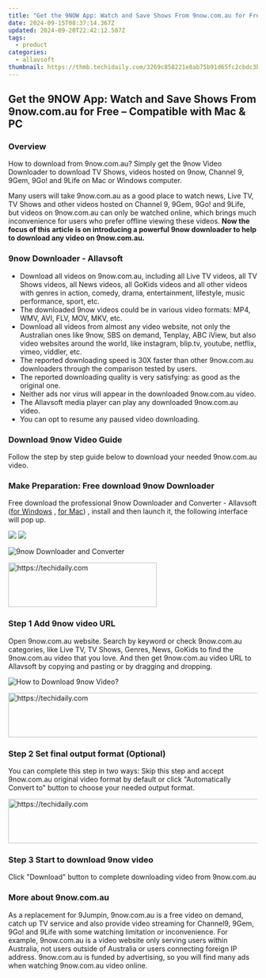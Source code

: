 ```yaml
---
title: "Get the 9NOW App: Watch and Save Shows From 9now.com.au for Free – Compatible with Mac & PC"
date: 2024-09-15T08:37:14.367Z
updated: 2024-09-20T22:42:12.507Z
tags:
  - product
categories:
  - allavsoft
thumbnail: https://thmb.techidaily.com/3269c858221e8ab75b91d65fc2cbdc3bf0d972fb510d01ae54b3ad8d22470d02.jpg
---
```


## Get the 9NOW App: Watch and Save Shows From 9now.com.au for Free – Compatible with Mac & PC

### Overview

How to download from 9now.com.au? Simply get the 9now Video Downloader to download TV Shows, videos hosted on 9now, Channel 9, 9Gem, 9Go! and 9Life on Mac or Windows computer.

Many users will take 9now.com.au as a good place to watch news, Live TV, TV Shows and other videos hosted on Channel 9, 9Gem, 9Go! and 9Life, but videos on 9now.com.au can only be watched online, which brings much inconvenience for users who prefer offline viewing these videos. **Now the focus of this article is on introducing a powerful 9now downloader to help to download any video on 9now.com.au.**

### 9now Downloader - Allavsoft

* Download all videos on 9now.com.au, including all Live TV videos, all TV Shows videos, all News videos, all GoKids videos and all other videos with genres in action, comedy, drama, entertainment, lifestyle, music performance, sport, etc.
* The downloaded 9now videos could be in various video formats: MP4, WMV, AVI, FLV, MOV, MKV, etc.
* Download all videos from almost any video website, not only the Australian ones like 9now, SBS on demand, Tenplay, ABC iView, but also video websites around the world, like instagram, blip.tv, youtube, netflix, vimeo, viddler, etc.
* The reported downloading speed is 30X faster than other 9now.com.au downloaders through the comparison tested by users.
* The reported downloading quality is very satisfying: as good as the original one.
* Neither ads nor virus will appear in the downloaded 9now.com.au video.
* The Allavsoft media player can play any downloaded 9now.com.au video.
* You can opt to resume any paused video downloading.

### Download 9now Video Guide

Follow the step by step guide below to download your needed 9now.com.au video.

### Make Preparation: Free download 9now Downloader

Free download the professional 9now Downloader and Converter - Allavsoft ([for Windows](https://tools.techidaily.com/allavsoft/products/) , [for Mac](https://tools.techidaily.com/allavsoft/products/)) , install and then launch it, the following interface will pop up.

[![](https://www.allavsoft.com/how-to/../images/how-to/free-download-win.jpg)](https://tools.techidaily.com/allavsoft/products/) [![](https://www.allavsoft.com/how-to/../images/how-to/free-download-mac.jpg)](https://tools.techidaily.com/allavsoft/products/)

![9now Downloader and Converter](https://www.allavsoft.com/how-to/../images/allavsoft/screen-shot-600.jpg)

<!-- affiliate ads begin -->
<a href="https://aligracehair.sjv.io/c/5597632/1868495/19272" target="_top" id="1868495">
  <img src="//a.impactradius-go.com/display-ad/19272-1868495" border="0" alt="https://techidaily.com" width="300" height="90"/>
</a>
<img height="0" width="0" src="https://aligracehair.sjv.io/i/5597632/1868495/19272" style="position:absolute;visibility:hidden;" border="0" />
<!-- affiliate ads end -->

### Step 1 Add 9now video URL

Open 9now.com.au website. Search by keyword or check 9now.com.au categories, like Live TV, TV Shows, Genres, News, GoKids to find the 9now.com.au video that you love. And then get 9now.com.au video URL to Allavsoft by copying and pasting or by dragging and dropping.

![How to Download 9now Video?](https://www.allavsoft.com/how-to/../images/how-to/download-rtmp-video/download-rtmp-video.jpg)

<!-- affiliate ads begin -->
<a href="https://aligracehair.sjv.io/c/5597632/2135405/19272" target="_top" id="2135405">
  <img src="//a.impactradius-go.com/display-ad/19272-2135405" border="0" alt="https://techidaily.com" width="728" height="90"/>
</a>
<img height="0" width="0" src="https://aligracehair.sjv.io/i/5597632/2135405/19272" style="position:absolute;visibility:hidden;" border="0" />
<!-- affiliate ads end -->

### Step 2 Set final output format (Optional)

You can complete this step in two ways: Skip this step and accept 9now.com.au original video format by default or click "Automatically Convert to" button to choose your needed output format.

<!-- affiliate ads begin -->
<a href="https://appsumo.8odi.net/c/5597632/2094414/7443" target="_top" id="2094414">
  <img src="//a.impactradius-go.com/display-ad/7443-2094414" border="0" alt="https://techidaily.com" width="728" height="90"/>
</a>
<img height="0" width="0" src="https://appsumo.8odi.net/i/5597632/2094414/7443" style="position:absolute;visibility:hidden;" border="0" />
<!-- affiliate ads end -->

### Step 3 Start to download 9now video

Click "Download" button to complete downloading video from 9now.com.au

### More about 9now.com.au

As a replacement for 9Jumpin, 9now.com.au is a free video on demand, catch up TV service and also provide video streaming for Channel9, 9Gem, 9Go! and 9Life with some watching limitation or inconvenience. For example, 9now.com.au is a video website only serving users within Australia, not users outside of Australia or users connecting foreign IP address. 9now.com.au is funded by advertising, so you will find many ads when watching 9now.com.au video online.

<ins class="adsbygoogle"
     style="display:block"
     data-ad-format="autorelaxed"
     data-ad-client="ca-pub-7571918770474297"
     data-ad-slot="1223367746"></ins>

<ins class="adsbygoogle"
     style="display:block"
     data-ad-client="ca-pub-7571918770474297"
     data-ad-slot="8358498916"
     data-ad-format="auto"
     data-full-width-responsive="true"></ins>




